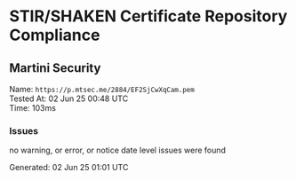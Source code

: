 # STIR/SHAKEN Certificate Repository Compliance

## Martini Security

Name: `https://p.mtsec.me/2884/EF2SjCwXqCam.pem`\
Tested At: 02 Jun 25 00:48 UTC\
Time: 103ms

### Issues

no warning, or error, or notice date level issues were found

Generated: 02 Jun 25 01:01 UTC